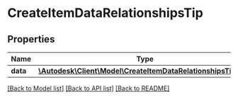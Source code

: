 # CreateItemDataRelationshipsTip

## Properties
Name | Type | Description | Notes
------------ | ------------- | ------------- | -------------
**data** | [**\Autodesk\Client\Model\CreateItemDataRelationshipsTipData**](CreateItemDataRelationshipsTipData.md) |  | [optional] 

[[Back to Model list]](../README.md#documentation-for-models) [[Back to API list]](../README.md#documentation-for-api-endpoints) [[Back to README]](../README.md)


